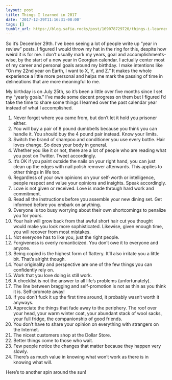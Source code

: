 ```yaml
---
layout: post
title: Things I learned in 2017
date: '2017-12-29T11:16:31-08:00'
tags: []
tumblr_url: https://blog.safia.rocks/post/169078729720/things-i-learned-in-2017
---
```

So it’s December 29th. I’ve been seeing a lot of people write up “year in review” posts. I figured I would throw my hat in the ring for this, despite how weird it is for me. I don’t usually mark my years, goal and accomplishments-wise, by the start of a new year in Georgian calendar. I actually center most of my career and personal goals around my birthday. I make intentions like “On my 22nd year on Earth, I want to X, Y, and Z.” It makes the whole experience a little more personal and helps me mark the passing of time in delineations that are more meaningful to me.

My birthday is on July 25th, so it’s been a little over five months since I set my “yearly goals.” I’ve made some decent progress on them but I figured I’d take the time to share some things I learned over the past calendar year instead of what I accomplished.

1. Never forget where you came from, but don’t let it hold you prisoner either.
2. You will buy a pair of 8 pound dumbbells because you think you can handle it. You should buy the 4 pound pair instead. Know your limits.
3. Switch the brand of shampoo and conditioner you use every bottle. Hair loves change. So does your body in general.
4. Whether you like it or not, there are a lot of people who are reading what you post on Twitter. Tweet accordingly.
5. It’s OK if you paint outside the nails on your right hand, you can just clean up the edges with nail polish remover afterwards. This applies to other things in life too.
6. Regardless of your own opinions on your self-worth or intelligence, people respect and value your opinions and insights. Speak accordingly.
7. Love is not given or received. Love is made through hard work and commitment.
8. Read all the instructions before you assemble your new dining set. Get informed before you embark on anything.
9. Everyone is too busy worrying about their own shortcomings to penalize you for yours.
10. Your hair will grow back from that awful short hair cut you thought would make you look more sophisticated. Likewise, given enough time, you will recover from most mistakes.
11. Not everyone has to like you, just the right people.
12. Forgiveness is overly romanticized. You don’t owe it to everyone and anyone.
13. Being copied is the highest form of flattery. It’ll also irritate you a little bit. That’s alright though.
14. Your originality and perspective are one of the few things you can confidently rely on.
15. Work that you love doing is still work.
16. A checklist is not the answer to all life’s problems (unfortunately).
17. The line between bragging and self-promotion is not as thin as you think it is. Self-promote away!
18. If you don’t fuck it up the first time around, it probably wasn’t worth it anyways.
19. Appreciate the things that fade away to the periphery. The roof over your head, your warm winter coat, your abundant stack of wool sacks, your full fridge, the companionship of good friends.
20. You don’t have to share your opinion on everything with strangers on the Internet.
21. The nicest customers shop at the Dollar Store.
22. Better things come to those who wait.
23. Few people notice the changes that matter because they happen very slowly.
24. There’s as much value in knowing what won’t work as there is in knowing what will.

Here’s to another spin around the sun!


